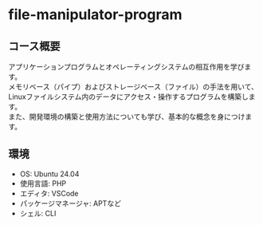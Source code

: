# file-manipulator-program

## コース概要

アプリケーションプログラムとオペレーティングシステムの相互作用を学びます。  
メモリベース（パイプ）およびストレージベース（ファイル）の手法を用いて、Linuxファイルシステム内のデータにアクセス・操作するプログラムを構築します。  
また、開発環境の構築と使用方法についても学び、基本的な概念を身につけます。

## 環境

- OS: Ubuntu 24.04
- 使用言語: PHP
- エディタ: VSCode
- パッケージマネージャ: APTなど
- シェル: CLI
